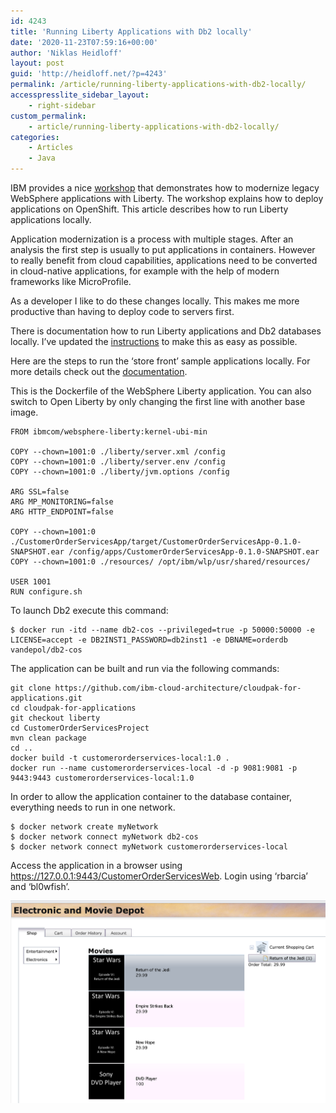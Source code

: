 ```yaml
---
id: 4243
title: 'Running Liberty Applications with Db2 locally'
date: '2020-11-23T07:59:16+00:00'
author: 'Niklas Heidloff'
layout: post
guid: 'http://heidloff.net/?p=4243'
permalink: /article/running-liberty-applications-with-db2-locally/
accesspresslite_sidebar_layout:
    - right-sidebar
custom_permalink:
    - article/running-liberty-applications-with-db2-locally/
categories:
    - Articles
    - Java
---
```


IBM provides a nice [workshop](http://heidloff.net/article/workshop-modernizing-ibm-websphere-applications/) that demonstrates how to modernize legacy WebSphere applications with Liberty. The workshop explains how to deploy applications on OpenShift. This article describes how to run Liberty applications locally.

Application modernization is a process with multiple stages. After an analysis the first step is usually to put applications in containers. However to really benefit from cloud capabilities, applications need to be converted in cloud-native applications, for example with the help of modern frameworks like MicroProfile.

As a developer I like to do these changes locally. This makes me more productive than having to deploy code to servers first.

There is documentation how to run Liberty applications and Db2 databases locally. I’ve updated the [instructions](https://github.com/ibm-cloud-architecture/cloudpak-for-applications/pull/7) to make this as easy as possible.

Here are the steps to run the ‘store front’ sample applications locally. For more details check out the [documentation](https://github.com/ibm-cloud-architecture/cloudpak-for-applications/blob/liberty/liberty-build.md).

This is the Dockerfile of the WebSphere Liberty application. You can also switch to Open Liberty by only changing the first line with another base image.

```
FROM ibmcom/websphere-liberty:kernel-ubi-min

COPY --chown=1001:0 ./liberty/server.xml /config
COPY --chown=1001:0 ./liberty/server.env /config
COPY --chown=1001:0 ./liberty/jvm.options /config

ARG SSL=false
ARG MP_MONITORING=false
ARG HTTP_ENDPOINT=false

COPY --chown=1001:0 ./CustomerOrderServicesApp/target/CustomerOrderServicesApp-0.1.0-SNAPSHOT.ear /config/apps/CustomerOrderServicesApp-0.1.0-SNAPSHOT.ear
COPY --chown=1001:0 ./resources/ /opt/ibm/wlp/usr/shared/resources/

USER 1001
RUN configure.sh
```

To launch Db2 execute this command:

```
$ docker run -itd --name db2-cos --privileged=true -p 50000:50000 -e LICENSE=accept -e DB2INST1_PASSWORD=db2inst1 -e DBNAME=orderdb vandepol/db2-cos
```

The application can be built and run via the following commands:

```
git clone https://github.com/ibm-cloud-architecture/cloudpak-for-applications.git
cd cloudpak-for-applications
git checkout liberty
cd CustomerOrderServicesProject
mvn clean package
cd ..
docker build -t customerorderservices-local:1.0 .
docker run --name customerorderservices-local -d -p 9081:9081 -p 9443:9443 customerorderservices-local:1.0
```

In order to allow the application container to the database container, everything needs to run in one network.

```
$ docker network create myNetwork
$ docker network connect myNetwork db2-cos
$ docker network connect myNetwork customerorderservices-local
```

Access the application in a browser using https://127.0.0.1:9443/CustomerOrderServicesWeb. Login using ‘rbarcia’ and ‘bl0wfish’.

![image](/assets/img/2020/11/app-modernization-sample-web-png.png)